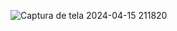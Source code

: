 ![Captura de tela 2024-04-15 211820](https://github.com/FeSantuccii/AC2/assets/166468895/de9f9d9c-9052-484c-8b1c-f00020686a05)
